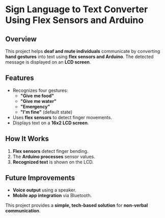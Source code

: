 # **Sign Language to Text Converter Using Flex Sensors and Arduino**  

## **Overview**  
This project helps **deaf and mute individuals** communicate by converting **hand gestures** into text using **flex sensors and Arduino**. The detected message is displayed on an **LCD screen**.  

## **Features**  
- Recognizes four gestures:  
  - **"Give me food"**  
  - **"Give me water"**  
  - **"Emergency"**  
  - **"I'm fine"** (default state)  
- Uses **flex sensors** to detect finger movements.  
- Displays text on a **16x2 LCD screen**.  

## **How It Works**  
1. **Flex sensors** detect finger bending.  
2. The **Arduino processes** sensor values.  
3. **Recognized text** is shown on the LCD.  

## **Future Improvements**  
- **Voice output** using a speaker.  
- **Mobile app integration** via Bluetooth.  

This project provides a **simple, tech-based solution** for **non-verbal communication**.
